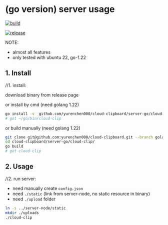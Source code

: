(go version) server usage
=========================


[![build](https://github.com/yurenchen000/cloud-clipboard/actions/workflows/release.yml/badge.svg)](https://github.com/yurenchen000/cloud-clipboard/releases)

<!-- not work
[![go-report](https://goreportcard.com/badge/github.com/yurenchen000/cloud-clipboard)](https://goreportcard.com/report/github.com/yurenchen000/cloud-clipboard)
-->

[![release](https://img.shields.io/github/v/release/yurenchen000/cloud-clipboard)](https://github.com/yurenchen000/cloud-clipboard/releases)


NOTE: 
 - almost all features
 - only tested with ubuntu 22, go-1.22

## 1. Install
//1. install:  

download binary from release page  

or install by cmd (need golang 1.22)

```bash
go install -v  github.com/yurenchen000/cloud-clipboard/server-go/cloud-clip@golang
# got ~/go/bin/cloud-clip
```

or build manually (need golang 1.22)
```bash
git clone git@github.com:yurenchen000/cloud-clipboard.git --branch golang
cd cloud-clipboard/server-go/cloud-clip/
go build
# got cloud-clip
```

## 2. Usage

//2. run server:  
- need manually create `config.json`  
- need `./static` (link from server-node, no static resource in binary)  
- need `./upload` folder 

```bash
ln -s ../server-node/static
mkdir ./uploads
./cloud-clip
```

